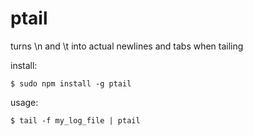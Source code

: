 ptail
=====

turns \n and \t into actual newlines and tabs when tailing

install:

    $ sudo npm install -g ptail 

usage:

    $ tail -f my_log_file | ptail
